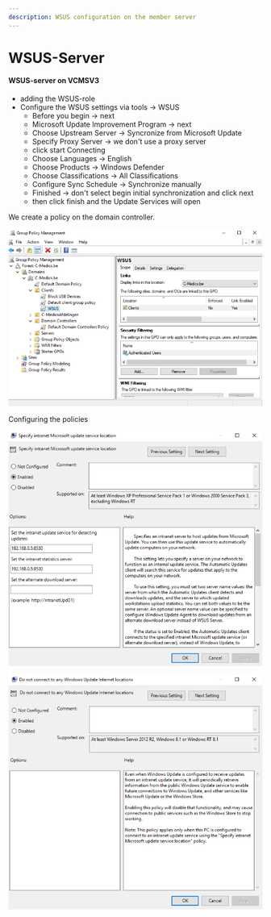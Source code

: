 ```yaml
---
description: WSUS configuration on the member server
---
```


# WSUS-Server

#### WSUS-server on VCMSV3

* adding the WSUS-role
* Configure the WSUS settings via tools -&gt; WSUS 
  * Before you begin -&gt; next
  * Microsoft Update Improvement Program -&gt; next
  * Choose Upstream Server -&gt; Syncronize from Microsoft Update
  * Specify Proxy Server -&gt; we don't use a proxy server
  * click start Connecting
  * Choose Languages -&gt; English
  * Choose Products -&gt; Windows Defender
  * Choose Classifications -&gt; All Classifications
  * Configure Sync Schedule -&gt; Synchronize manually
  * Finished -&gt; don't select begin initial synchronization and click next
  * then click finish and the Update Services will open

We create a policy on the domain controller.

![](../../.gitbook/assets/wsus0.PNG)

Configuring the policies

![Configuration of intranet update service location](../../.gitbook/assets/wsus1.PNG)

![No connection with internet locations](../../.gitbook/assets/wsus2.PNG)







